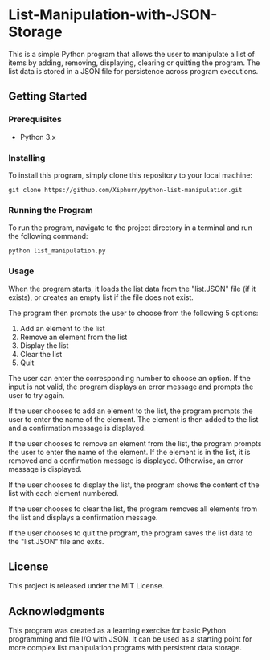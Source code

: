 # List-Manipulation-with-JSON-Storage

This is a simple Python program that allows the user to manipulate a list of items by adding, removing, displaying, clearing or quitting the program. The list data is stored in a JSON file for persistence across program executions.

## Getting Started
### Prerequisites
- Python 3.x 

### Installing
To install this program, simply clone this repository to your local machine:

`git clone https://github.com/Xiphurn/python-list-manipulation.git`

### Running the Program
To run the program, navigate to the project directory in a terminal and run the following command:

`python list_manipulation.py`

### Usage
When the program starts, it loads the list data from the "list.JSON" file (if it exists), or creates an empty list if the file does not exist.

The program then prompts the user to choose from the following 5 options:

1. Add an element to the list
2. Remove an element from the list
3. Display the list
4. Clear the list
5. Quit

The user can enter the corresponding number to choose an option. If the input is not valid, the program displays an error message and prompts the user to try again.

If the user chooses to add an element to the list, the program prompts the user to enter the name of the element. The element is then added to the list and a confirmation message is displayed.

If the user chooses to remove an element from the list, the program prompts the user to enter the name of the element. If the element is in the list, it is removed and a confirmation message is displayed. Otherwise, an error message is displayed.

If the user chooses to display the list, the program shows the content of the list with each element numbered.

If the user chooses to clear the list, the program removes all elements from the list and displays a confirmation message.

If the user chooses to quit the program, the program saves the list data to the "list.JSON" file and exits.

## License
This project is released under the MIT License.

## Acknowledgments
This program was created as a learning exercise for basic Python programming and file I/O with JSON. It can be used as a starting point for more complex list manipulation programs with persistent data storage.
